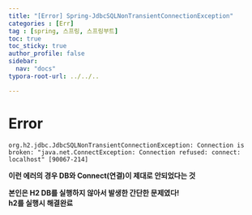 ```yaml
---
title: "[Error] Spring-JdbcSQLNonTransientConnectionException"
categories : [Err]
tag : [spring, 스프링, 스프링부트]
toc: true
toc_sticky: true
author_profile: false
sidebar:
  nav: "docs"
typora-root-url: ../../..

---
```




# Error

`org.h2.jdbc.JdbcSQLNonTransientConnectionException: Connection is broken: "java.net.ConnectException: Connection refused: connect: localhost" [90067-214]`

**이런 에러의 경우 DB와 Connect(연결)이 제대로 안되었다는 것**

**본인은 H2 DB를 실행하지 않아서 발생한 간단한 문제였다!  
h2를 실행시 해결완료**
